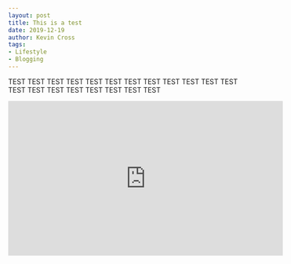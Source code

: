 ```yaml
---
layout: post
title: This is a test
date: 2019-12-19
author: Kevin Cross
tags:
- Lifestyle
- Blogging
---
```


TEST TEST TEST TEST  TEST TEST TEST TEST TEST TEST TEST TEST TEST TEST TEST TEST TEST TEST TEST TEST

<iframe width="560" height="315" src="https://www.youtube.com/embed/dQw4w9WgXcQ" frameborder="0" allow="autoplay; encrypted-media" allowfullscreen></iframe>
